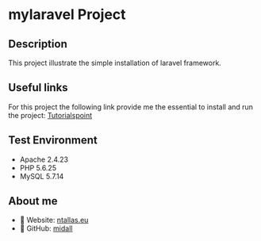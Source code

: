 # mylaravel Project

## Description
This project illustrate the simple installation of laravel framework.

## Useful links
For this project the following link provide me the essential to install and run the project: [Tutorialspoint](https://www.tutorialspoint.com/laravel/laravel_configuration.htm)

## Test Environment
- Apache 2.4.23
- PHP 5.6.25
- MySQL 5.7.14

## About me
- :link: Website: [ntallas.eu](https://ntallas.eu)
- :link: GitHub: [midall](https://github.com/midall)